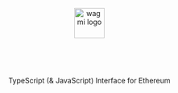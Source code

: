 <p align="center">
  <picture>
    <source media="(prefers-color-scheme: dark)" srcset="https://github.com/wagmi-dev/viem/blob/main/.github/viem-light.svg">
    <img alt="wagmi logo" src="https://github.com/wagmi-dev/viem/blob/main/.github/viem-dark.svg" width="auto" height="60">
  </picture>
</p>

<div style="height: 48px;"></div>

<p align="center">
  TypeScript (& JavaScript) Interface for Ethereum
<p>
